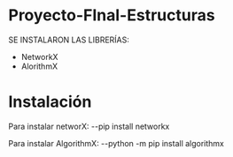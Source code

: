 # Proyecto-FInal-Estructuras

SE INSTALARON LAS LIBRERÍAS:
- NetworkX
- AlorithmX

# Instalación
Para instalar networX:
   --pip install networkx

Para instalar AlgorithmX:
   --python -m pip install algorithmx
